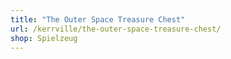 ```yaml
---
title: "The Outer Space Treasure Chest"
url: /kerrville/the-outer-space-treasure-chest/
shop: Spielzeug
---
```


